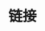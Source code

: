 ---
title: 链接
links:
  - title: GitHub
    description: GitHub is the world's largest software development platform.
    website: https://github.com
    image: https://github.githubassets.com/images/modules/logos_page/GitHub-Mark.png
  - title: AI导航
    description: 各种工具,博客
    website: https://nav.programnotes.cn
    image: https://nav.programnotes.cn/faviconV2?client=SOCIAL&type=FAVICON&fallback_opts=TYPE,SIZE,URL&size=48&url=https://nav.programnotes.cn
  - title: 技术周刊
    description: 技术周刊为您提供最新的科技与工具分享，关注网站获取有趣的技术动态
    website: https://weekly.programnotes.cn
    image: https://nav.programnotes.cn/faviconV2?client=SOCIAL&type=FAVICON&fallback_opts=TYPE,SIZE,URL&size=48&url=https://weekly.programnotes.cn
  - title: 博客
    description: 交流编程经验与AI工具使用心得,践行学、享、记之道
    website: https://programnotes.cn
    image: https://programnotes.cn/Image/logo.png
  - title: MCP
    description: MCP中文文档,模型上下文协议
    website: https://mcp.programnotes.cn
    image: https://mcp.programnotes.cn/logo.png
  - title: Deep Research
    description: 使用Google Gemini搭建的Deep Research
    website: https://research.u14.app/
    image: https://mcp.programnotes.cn/logo.png
  - title: 在线使用Google Gemini,免费大模型
    description: Google Gemini,大模型,GPT,LLM
    website: https://gemini.programnotes.cn/
    image: https://gemini.programnotes.cn/logo.svg
  - title: 在线申请流量卡
    description: 超值大流量卡,运营商授权 套餐官方可查,严选号卡套餐、售后至上、用心做好服务~,所有手机卡均为四大运营商（电信/联通/移动/广电）的正规流量卡。运营商客服，线下营业厅，运营商app均可查到套餐资费情况，可开热点，不限速。
    website: https://ka.programnotes.cn/
    image: https://ai.programnotes.cn/icons/haoka.svg
menu:
    main: 
        weight: 4
        params:
            icon: link

comments: false
---